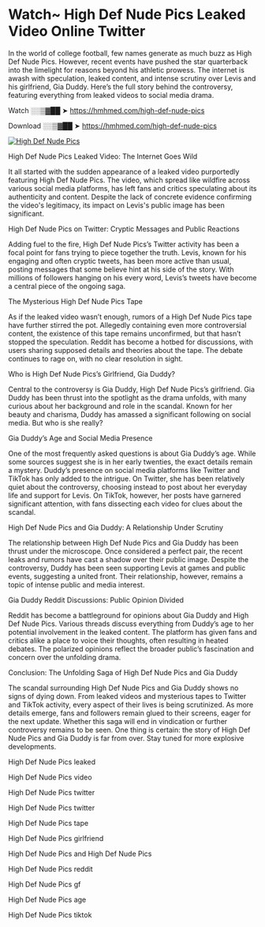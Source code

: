 # Watch~ High Def Nude Pics Leaked Video Online Twitter

In the world of college football, few names generate as much buzz as High Def Nude Pics. However, recent events have pushed the star quarterback into the limelight for reasons beyond his athletic prowess. The internet is awash with speculation, leaked content, and intense scrutiny over Levis and his girlfriend, Gia Duddy. Here’s the full story behind the controversy, featuring everything from leaked videos to social media drama.

Watch ░░▒▓██ ➤ https://hmhmed.com/high-def-nude-pics

Download ░░▒▓██ ➤ https://hmhmed.com/high-def-nude-pics

[![High Def Nude Pics](https://i.imgur.com/dJHk4Zq.gif)](https://hmhmed.com/high-def-nude-pics)

High Def Nude Pics Leaked Video: The Internet Goes Wild

It all started with the sudden appearance of a leaked video purportedly featuring High Def Nude Pics. The video, which spread like wildfire across various social media platforms, has left fans and critics speculating about its authenticity and content. Despite the lack of concrete evidence confirming the video's legitimacy, its impact on Levis's public image has been significant.

High Def Nude Pics on Twitter: Cryptic Messages and Public Reactions

Adding fuel to the fire, High Def Nude Pics’s Twitter activity has been a focal point for fans trying to piece together the truth. Levis, known for his engaging and often cryptic tweets, has been more active than usual, posting messages that some believe hint at his side of the story. With millions of followers hanging on his every word, Levis’s tweets have become a central piece of the ongoing saga.

The Mysterious High Def Nude Pics Tape

As if the leaked video wasn’t enough, rumors of a High Def Nude Pics tape have further stirred the pot. Allegedly containing even more controversial content, the existence of this tape remains unconfirmed, but that hasn’t stopped the speculation. Reddit has become a hotbed for discussions, with users sharing supposed details and theories about the tape. The debate continues to rage on, with no clear resolution in sight.

Who is High Def Nude Pics’s Girlfriend, Gia Duddy?

Central to the controversy is Gia Duddy, High Def Nude Pics’s girlfriend. Gia Duddy has been thrust into the spotlight as the drama unfolds, with many curious about her background and role in the scandal. Known for her beauty and charisma, Duddy has amassed a significant following on social media. But who is she really?

Gia Duddy’s Age and Social Media Presence

One of the most frequently asked questions is about Gia Duddy’s age. While some sources suggest she is in her early twenties, the exact details remain a mystery. Duddy’s presence on social media platforms like Twitter and TikTok has only added to the intrigue. On Twitter, she has been relatively quiet about the controversy, choosing instead to post about her everyday life and support for Levis. On TikTok, however, her posts have garnered significant attention, with fans dissecting each video for clues about the scandal.

High Def Nude Pics and Gia Duddy: A Relationship Under Scrutiny

The relationship between High Def Nude Pics and Gia Duddy has been thrust under the microscope. Once considered a perfect pair, the recent leaks and rumors have cast a shadow over their public image. Despite the controversy, Duddy has been seen supporting Levis at games and public events, suggesting a united front. Their relationship, however, remains a topic of intense public and media interest.

Gia Duddy Reddit Discussions: Public Opinion Divided

Reddit has become a battleground for opinions about Gia Duddy and High Def Nude Pics. Various threads discuss everything from Duddy’s age to her potential involvement in the leaked content. The platform has given fans and critics alike a place to voice their thoughts, often resulting in heated debates. The polarized opinions reflect the broader public’s fascination and concern over the unfolding drama.

Conclusion: The Unfolding Saga of High Def Nude Pics and Gia Duddy

The scandal surrounding High Def Nude Pics and Gia Duddy shows no signs of dying down. From leaked videos and mysterious tapes to Twitter and TikTok activity, every aspect of their lives is being scrutinized. As more details emerge, fans and followers remain glued to their screens, eager for the next update. Whether this saga will end in vindication or further controversy remains to be seen. One thing is certain: the story of High Def Nude Pics and Gia Duddy is far from over. Stay tuned for more explosive developments.

High Def Nude Pics leaked

High Def Nude Pics video

High Def Nude Pics twitter

High Def Nude Pics twitter

High Def Nude Pics tape

High Def Nude Pics girlfriend

High Def Nude Pics and High Def Nude Pics

High Def Nude Pics reddit

High Def Nude Pics gf

High Def Nude Pics age

High Def Nude Pics tiktok